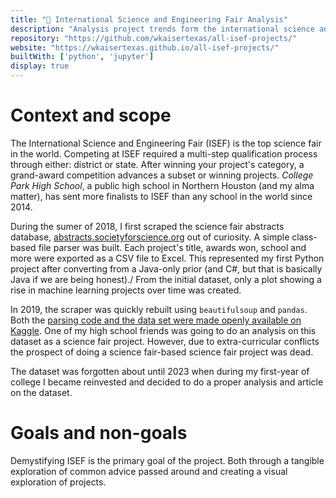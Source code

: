 ```yaml
---
title: "🔬 International Science and Engineering Fair Analysis"
description: "Analysis project trends form the international science and engineering fair"
repository: "https://github.com/wkaisertexas/all-isef-projects/"
website: "https://wkaisertexas.github.io/all-isef-projects/"
builtWith: ['python', 'jupyter']
display: true
---
```


# Context and scope

The International Science and Engineering Fair (ISEF) is the top science fair in the world. Competing at ISEF required a multi-step qualification process through either: district or state. After winning your project's category, a grand-award competition advances a subset or winning projects. *College Park High School*, a public high school in Northern Houston (and my alma matter), has sent more finalists to ISEF than any school in the world since 2014.

During the sumer of 2018, I first scraped the science fair abstracts database, [abstracts.societyforscience.org](https://abstracts.societyforscience.org) out of curiosity. A simple class-based file parser was built. Each project's title, awards won, school and more were exported as a CSV file to Excel. This represented my first Python project after converting from a Java-only prior (and C#, but that is basically Java if we are being honest)./ From the initial dataset, only a plot showing a rise in machine learning projects over time was created.

In 2019, the scraper was quickly rebuilt using `beautifulsoup` and `pandas`. Both the [parsing code and the data set were made openly available on Kaggle](https://www.kaggle.com/datasets/wkaisertexas/all-international-science-fair-projects). One of my high school friends was going to do an analysis on this dataset as a science fair project. However, due to extra-curricular conflicts the prospect of doing a science fair-based science fair project was dead.

The dataset was forgotten about until 2023 when during my first-year of college I became reinvested and decided to do a proper analysis and article on the dataset.

# Goals and non-goals

Demystifying ISEF is the primary goal of the project. Both through a tangible exploration of common advice passed around and creating a visual exploration of projects.

